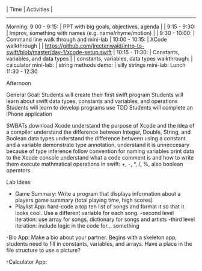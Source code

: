 | Time                                  | Activities                                                                        |
_____________________________________________________________________________________________________________________________
Morning: 		9:00 - 9:15:    | PPT with big goals, objectives, agenda					    |
|		      	9:15 - 9:30:    | Improv, something with names (e.g. name/rhyme/motion)				    |
|          		9:30 - 10:00:   | Command line walk through and mini-lab
|          		10:00 - 10:15:  | XCode walkthrough
|                          		| https://github.com/jrectenwald/intro-to-swift/blob/master/day-1/xcode-setup.swift
|		      	10:15 - 11:30:  | Constants, variables, and data types
|                          		| constants, variables, data types walkthrough:
	                          	| calculator mini-lab: 
	                          	| string methods demo:
                          		| silly strings mini-lab:
Lunch 			11:30 - 12:30

Afternoon

General Goal: 
Students will create their first swift program
Students will learn about swift data types, constants and variables, and operations
Students will learn to develop programs use TDD
Students will complete an iPhone application


SWBATs
download Xcode
understand the purpose of Xcode and the idea of a compiler
understand the difference between Integer, Double, String, and Boolean data types 
understand the difference between using a constant and a variable
demonstrate type annotation, understand it is unneccesary because of type inference
follow convention for naming variables
print data to the Xcode console
understand what a code comment is and how to write them
execute mathmatical operations in swift: +, -, *, /, %, also boolean operators



Lab Ideas
- Game Summary: Write a program that displays information about a players game summary (total playing time, high scores)
- Playlist App: hard-code a top ten list of songs and format it so that it looks cool. Use a different variable for each song.
        -second level iteration: use array for songs, dictionary for songs and artists
        -third level iteration: include logic in the code for... something

-Bio App: Make a bio about your partner. Begins with a skeleton app, students need to fill in constants, variables, and arrays. Have a place in the file structure to use a picture? 


-Calculator App: 
